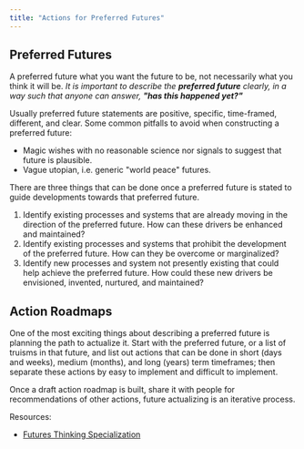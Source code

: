 ```yaml
---
title: "Actions for Preferred Futures"
---
```


## Preferred Futures

A preferred future what you want the future to be, not necessarily what you think it will be. *It is important to describe the **preferred future** clearly, in a way such that anyone can answer, **"has this happened yet?"***

Usually preferred future statements are positive, specific, time-framed, different, and clear. Some common pitfalls to avoid when constructing a preferred future:

- Magic wishes with no reasonable science nor signals to suggest that future is plausible.
- Vague utopian, i.e. generic "world peace" futures.

There are three things that can be done once a preferred future is stated to guide developments towards that preferred future.

1. Identify existing processes and systems that are already moving in the direction of the preferred future. How can these drivers be enhanced and maintained?
2. Identify existing processes and systems that prohibit the development of the preferred future. How can they be overcome or marginalized?
3. Identify new processes and system not presently existing that could help achieve the preferred future. How could these new drivers be envisioned, invented, nurtured, and maintained?

## Action Roadmaps

One of the most exciting things about describing a preferred future is planning the path to actualize it. Start with the preferred future, or a list of truisms in that future, and list out actions that can be done in short (days and weeks), medium (months), and long (years) term timeframes; then separate these actions by easy to implement and difficult to implement.

Once a draft action roadmap is built, share it with people for recommendations of other actions, future actualizing is an iterative process.

Resources:
- [Futures Thinking Specialization](https://www.coursera.org/specializations/futures-thinking)
